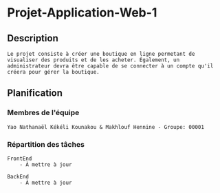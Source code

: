 # Projet-Application-Web-1
 
## Description
    Le projet consiste à créer une boutique en ligne permetant de visualiser des produits et de les acheter. Également, un administrateur devra être capable de se connecter à un compte qu'il créera pour gérer la boutique.

## Planification

### Membres de l'équipe
    Yao Nathanaël Kékéli Kounakou & Makhlouf Hennine - Groupe: 00001

### Répartition des tâches
    FrontEnd
        - À mettre à jour
        
    BackEnd
        - À mettre à jour